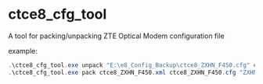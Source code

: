 # ctce8_cfg_tool
A tool for packing/unpacking ZTE Optical Modem configuration file

example:

```PowerShell
.\ctce8_cfg_tool.exe unpack "E:\e8_Config_Backup\ctce8_ZXHN_F450.cfg" ctce8_ZXHN_F450.xml
.\ctce8_cfg_tool.exe pack ctce8_ZXHN_F450.xml ctce8_ZXHN_F450.cfg "ZXHN F450"
```
